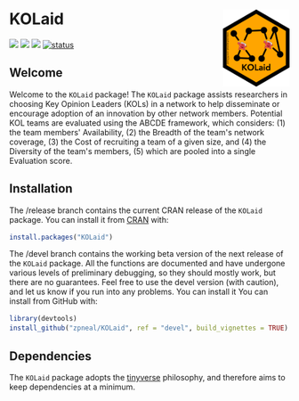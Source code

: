 # KOLaid <img src='man/figures/logo.png' align="right" height="139" />

<!-- badges: start -->

[![](https://www.r-pkg.org/badges/version/KOLaid?color=orange)](https://cran.r-project.org/package=KOLaid)
[![](http://cranlogs.r-pkg.org/badges/grand-total/KOLaid?color=blue)](https://cran.r-project.org/package=KOLaid)
[![](http://cranlogs.r-pkg.org/badges/last-month/KOLaid?color=green)](https://cran.r-project.org/package=KOLaid)
[![status](https://tinyverse.netlify.com/badge/KOLaid)](https://CRAN.R-project.org/package=KOLaid)
<!-- badges: end -->


## Welcome
Welcome to the `KOLaid` package\! The `KOLaid` package assists researchers in choosing Key Opinion Leaders (KOLs) in a network to help disseminate or encourage adoption of an innovation by other network members. Potential KOL teams are evaluated using the ABCDE framework, which considers: (1) the team members' Availability, (2) the Breadth of the team's network coverage, (3) the Cost of recruiting a team of a given size, and (4) the Diversity of the team's members, (5) which are pooled into a single Evaluation score.

## Installation
The /release branch contains the current CRAN release of the `KOLaid` package. You can install it from [CRAN](https://CRAN.R-project.org) with:
``` r
install.packages("KOLaid")
```

The /devel branch contains the working beta version of the next release of the `KOLaid` package. All the functions are documented and have undergone various levels of preliminary debugging, so they should mostly work, but there are no guarantees. Feel free to use the devel version (with caution), and let us know if you run into any problems. You can install it You can install from GitHub with:
``` r
library(devtools)
install_github("zpneal/KOLaid", ref = "devel", build_vignettes = TRUE)
```

## Dependencies
The `KOLaid` package adopts the [tinyverse](https://www.tinyverse.org/) philosophy, and therefore aims to keep dependencies at a minimum.

